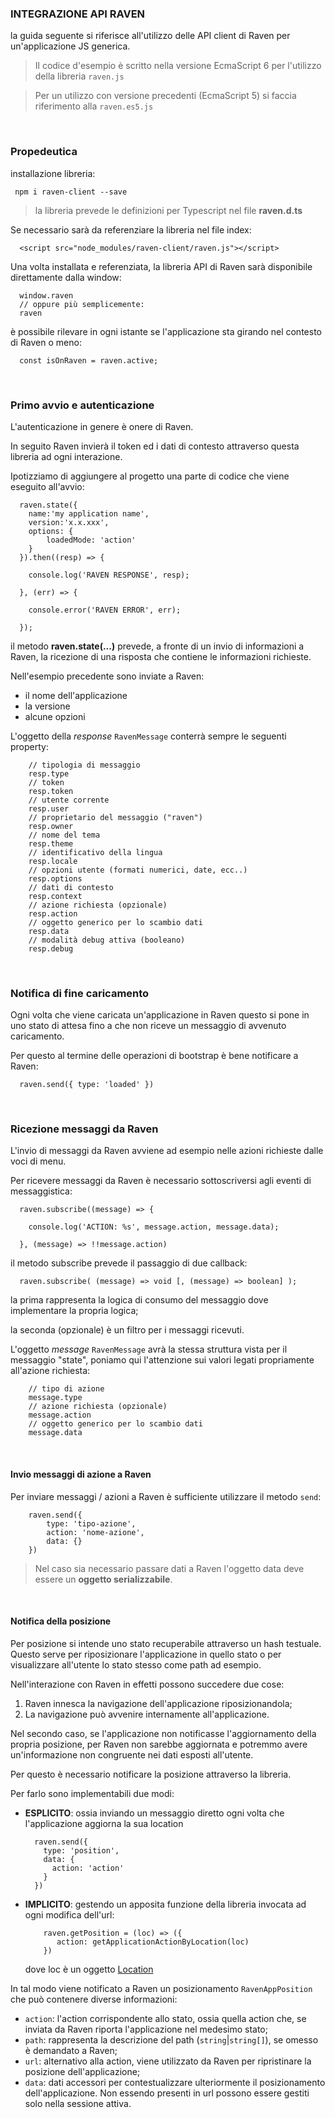 ### INTEGRAZIONE API RAVEN
la guida seguente si riferisce all'utilizzo delle API client di Raven per un'applicazione JS generica.

> Il codice d'esempio è scritto nella versione EcmaScript 6 per l'utilizzo della libreria `raven.js`

> Per un utilizzo con versione precedenti (EcmaScript 5) si faccia riferimento alla `raven.es5.js` 

<br>

### Propedeutica
installazione libreria:
````
 npm i raven-client --save
````
> la libreria prevede le definizioni per Typescript nel file **raven.d.ts**

Se necessario sarà da referenziare la libreria nel file index:
````
  <script src="node_modules/raven-client/raven.js"></script>
````

Una volta installata e referenziata, la libreria API di Raven sarà disponibile direttamente dalla window:
````
  window.raven
  // oppure più semplicemente:
  raven 
````
è possibile rilevare in ogni istante se l'applicazione sta girando nel contesto di Raven o meno:
````
  const isOnRaven = raven.active;
````


<br>

### Primo avvio e autenticazione
L'autenticazione in genere è onere di Raven.

In seguito Raven invierà il token ed i dati di contesto attraverso questa libreria ad ogni interazione.

Ipotizziamo di aggiungere al progetto una parte di codice che viene eseguito all'avvio:
````
  raven.state({
    name:'my application name', 
    version:'x.x.xxx',
    options: {
        loadedMode: 'action'
    }
  }).then((resp) => {

    console.log('RAVEN RESPONSE', resp);

  }, (err) => {

    console.error('RAVEN ERROR', err);

  });
````
il metodo **raven.state(...)** prevede, a fronte di un invio di informazioni a Raven, 
la ricezione di una risposta che contiene le informazioni richieste.

Nell'esempio precedente sono inviate a Raven:
 - il nome dell'applicazione
 - la versione
 - alcune opzioni
 
L'oggetto della *response* `RavenMessage` conterrà sempre le seguenti property: 
````
    // tipologia di messaggio
    resp.type
    // token
    resp.token
    // utente corrente
    resp.user
    // proprietario del messaggio ("raven")
    resp.owner
    // nome del tema
    resp.theme
    // identificativo della lingua
    resp.locale
    // opzioni utente (formati numerici, date, ecc..)
    resp.options
    // dati di contesto
    resp.context
    // azione richiesta (opzionale)
    resp.action
    // oggetto generico per lo scambio dati
    resp.data
    // modalità debug attiva (booleano)
    resp.debug
````

<br>

### Notifica di fine caricamento

Ogni volta che viene caricata un'applicazione in Raven questo si pone in uno stato di attesa fino a che 
non riceve un messaggio di avvenuto caricamento.

Per questo al termine delle operazioni di bootstrap è bene notificare a Raven:

````
  raven.send({ type: 'loaded' })
````

<br>

### Ricezione messaggi da Raven
L'invio di messaggi da Raven avviene ad esempio nelle azioni richieste dalle voci di menu.

Per ricevere messaggi da Raven è necessario sottoscriversi agli eventi di messaggistica:

````
  raven.subscribe((message) => {

    console.log('ACTION: %s', message.action, message.data);

  }, (message) => !!message.action)
````

il metodo subscribe prevede il passaggio di due callback:

````
  raven.subscribe( (message) => void [, (message) => boolean] );
````

la prima rappresenta la logica di consumo del messaggio dove implementare la propria logica;

la seconda (opzionale) è un filtro per i messaggi ricevuti.

L'oggetto *message* `RavenMessage` avrà la stessa struttura vista per il messaggio "state", poniamo qui l'attenzione
sui valori legati propriamente all'azione richiesta: 

````
    // tipo di azione
    message.type
    // azione richiesta (opzionale)
    message.action
    // oggetto generico per lo scambio dati
    message.data
````

<br>
 
#### Invio messaggi di azione a Raven

Per inviare messaggi / azioni a Raven è sufficiente utilizzare il metodo `send`:

````
    raven.send({
        type: 'tipo-azione',
        action: 'nome-azione',
        data: {}
    })
````

> Nel caso sia necessario passare dati a Raven l'oggetto data deve essere un **oggetto serializzabile**.

<br>

#### Notifica della **posizione**

Per posizione si intende uno stato recuperabile attraverso un hash testuale. Questo serve per riposizionare 
l'applicazione in quello stato o per visualizzare all'utente lo stato stesso come path ad esempio.

Nell'interazione con Raven in effetti possono succedere due cose:

1. Raven innesca la navigazione dell'applicazione riposizionandola;
2. La navigazione può avvenire internamente all'applicazione.

Nel secondo caso, se l'applicazione non notificasse l'aggiornamento della propria posizione, per Raven 
non sarebbe aggiornata e potremmo avere un'informazione non congruente nei dati esposti all'utente.

Per questo è necessario notificare la posizione attraverso la libreria.

Per farlo sono implementabili due modi:
- **ESPLICITO**: ossia inviando un messaggio diretto ogni volta che l'applicazione aggiorna la sua location
    ````
      raven.send({
        type: 'position',
        data: {
          action: 'action'
        }
      })
    ````
- **IMPLICITO**: gestendo un apposita funzione della libreria invocata ad ogni modifica dell'url:
    ````
        raven.getPosition = (loc) => ({
           action: getApplicationActionByLocation(loc)
        })
    ````
    dove loc è un oggetto [Location](https://developer.mozilla.org/en-US/docs/Web/API/Location) 

In tal modo viene notificato a Raven un posizionamento `RavenAppPosition` che può contenere diverse informazioni:
- `action`: l'action corrispondente allo stato, ossia quella action che, se inviata da Raven 
riporta l'applicazione nel medesimo stato;
- `path`: rappresenta la descrizione del path (`string`|`string[]`), se omesso è demandato a Raven;
- `url`: alternativo alla action, viene utilizzato da Raven per ripristinare la posizione dell'applicazione;
- `data`: dati accessori per contestualizzare ulteriormente il posizionamento dell'applicazione. Non 
essendo presenti in url possono essere gestiti solo nella sessione attiva.

